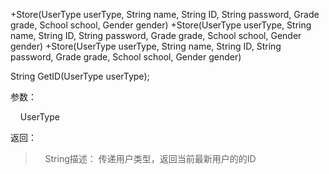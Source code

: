 

+Store(UserType userType, String name, String ID, String password, Grade grade, School school, Gender gender)
+Store(UserType userType, String name, String ID, String password, Grade grade, School school, Gender gender)
+Store(UserType userType, String name, String ID, String password, Grade grade, School school, Gender gender)



String GetID(UserType userType);

参数：

    UserType

返回：

>     String描述：
> 传递用户类型，返回当前最新用户的的ID
